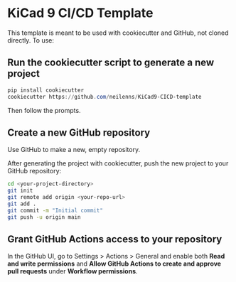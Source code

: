 # KiCad 9 CI/CD Template

This template is meant to be used with cookiecutter and GitHub, not cloned directly. To use:

## Run the cookiecutter script to generate a new project

```powershell
pip install cookiecutter
cookiecutter https://github.com/neilenns/KiCad9-CICD-template
```

Then follow the prompts.

## Create a new GitHub repository

Use GitHub to make a new, empty repository.

After generating the project with cookiecutter, push the new project to your GitHub repository:

```bash
cd <your-project-directory>
git init
git remote add origin <your-repo-url>
git add .
git commit -m "Initial commit"
git push -u origin main
```

## Grant GitHub Actions access to your repository

In the GitHub UI, go to Settings > Actions > General and enable both **Read and write permissions** and **Allow GitHub Actions to create and approve pull requests** under **Workflow permissions**.
